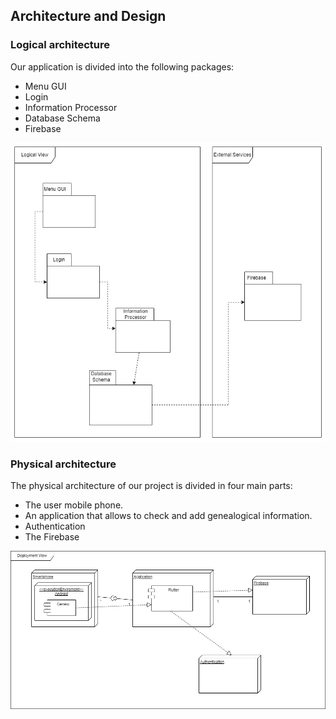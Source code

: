 ## Architecture and Design

### Logical architecture

Our application is divided into the following packages:

+ Menu GUI
+ Login
+ Information Processor
+ Database Schema
+ Firebase

<p align="center" justify="center">
  <img src="Logical_architeture.jpg">
</p>

### Physical architecture

The physical architecture of our project is divided in four main parts:
- The user mobile phone.
- An application that allows to check and add genealogical information.
- Authentication
- The Firebase

<p align="center" justify="center">
  <img src="Physical_architeture.jpg">
</p>

